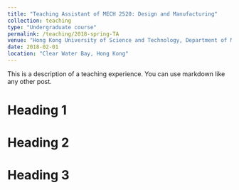 ```yaml
---
title: "Teaching Assistant of MECH 2520: Design and Manufacturing"
collection: teaching
type: "Undergraduate course"
permalink: /teaching/2018-spring-TA
venue: "Hong Kong University of Science and Technology, Department of Mechanical and Aerospace Engineering"
date: 2018-02-01
location: "Clear Water Bay, Hong Kong"
---
```


This is a description of a teaching experience. You can use markdown like any other post.

Heading 1
======

Heading 2
======

Heading 3
======